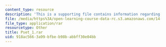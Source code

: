 ```yaml
---
content_type: resource
description: 'This is a supporting file contains information regarding Dataset: AssassinationsData.dta.'
file: /media/https%3A/open-learning-course-data-rc.s3.amazonaws.com/14-75-political-economy-and-economic-development-fall-2012/918ac5663a99bfbeb98babbff30e04bb_Pset_1.rar
file_type: application/rar
resourcetype: Other
title: Pset_1.rar
uid: 918ac566-3a99-bfbe-b98b-abbff30e04bb
---
```


